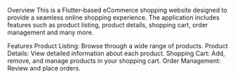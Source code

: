 Overview
This is a Flutter-based eCommerce shopping website designed to provide a seamless online shopping experience. The application includes features such as product listing, product details, shopping cart, order management and many more.

Features
Product Listing: Browse through a wide range of products.
Product Details: View detailed information about each product.
Shopping Cart: Add, remove, and manage products in your shopping cart.
Order Management: Review and place orders.

